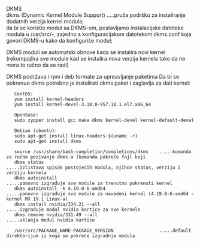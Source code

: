 DKMS  
dkms (Dynamic Kernel Module Support)                         .....pruža podršku za instaliranje dodatnih verzija kernel modula;  
                                                                  da bi se koristio modul sa DKMS-om, postavljamo instalacijske datoteke modula 
                                                                  u /usr/src/-, zajedno s konfiguracijskom datotekom dkms.conf koja govori DKMS-u kako 
                                                                  da konfiguriše modul;
                                                                  
DKMS moduli se automatski obnove kada se instalira novi kernel (rekompajlira sve module
                                                                  kad se instalira nova verzija kernela tako da ne mora to ručno da se radi)
                                                                  
DKMS podržava i rpm i deb formate za upreavljanje paketima 
                                                                  Da bi se pokrenuo dkms potrebno je instalirati dkms paket i zaglavlja za dati kernel:
                                                                  
       
       CentOS:                                                           
       yum install kernel-headers
       yum install kernel-devel-3.10.0-957.10.1.el7.x86_64 
       
       OpenSuse:
       sudo zypper install gcc make dkms kernel-devel kernel-default-devel
       
       Debian (ubuntu):
       sudo apt-get install linux-headers-$(uname -r)
       sudo apt-get install dkms

       source /usr/share/bash-completion/completions/dkms    .....komanda za ručno pozivanje dkms-a (komanda pokreće fajl koji
       dkms status                                                .....izlistava spisak postojećih modula, njihov status, verziju i verziju kernela 
       dkms autoinstall                                           .....ponovno izgrađuje sve module za trenutno pokrenuti kernel
       dkms autoinstall -k 4.19.0-6-amd64                         .....ponovno izgrađuje sve module za navedeni kernel (4.19.0-6-amd64 - kernel MX 19.1 Linux-a)
       dkms install nvidia/334.21 --all                           .....izgrađuje modul nvidia kartice za sve kernele
       dkms remove nvidia/331.49 --all                            .....uklanja modul nvidia kartice
       
       /usr/src/PACKAGE_NAME-PACKAGE_VERSION                 .....default direktorijum iz koga se pokreće izgradnja modula
       
       
